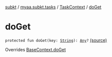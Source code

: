 [subkt](../../index.md) / [myaa.subkt.tasks](../index.md) / [TaskContext](index.md) / [doGet](./do-get.md)

# doGet

`protected fun doGet(key: `[`String`](https://kotlinlang.org/api/latest/jvm/stdlib/kotlin/-string/index.html)`): `[`Any`](https://kotlinlang.org/api/latest/jvm/stdlib/kotlin/-any/index.html)`?` [(source)](https://github.com/Myaamori/SubKt/blob/0.1.10/src/main/kotlin/myaa/subkt/tasks/plugin.kt#L197)

Overrides [BaseContext.doGet](../-base-context/do-get.md)

